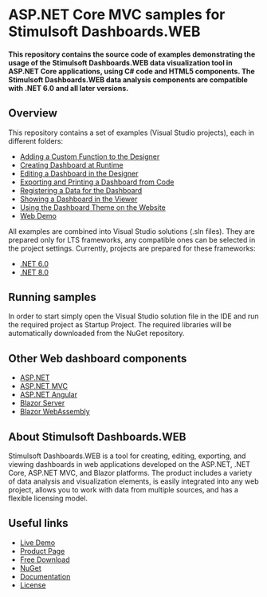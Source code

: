 # ASP.NET Core MVC samples for Stimulsoft Dashboards.WEB

#### This repository contains the source code of examples demonstrating the usage of the Stimulsoft Dashboards.WEB data visualization tool in ASP.NET Core applications, using C# code and HTML5 components. The Stimulsoft Dashboards.WEB data analysis components are compatible with .NET 6.0 and all later versions.

## Overview
This repository contains a set of examples (Visual Studio projects), each in different folders:
* [Adding a Custom Function to the Designer](https://github.com/stimulsoft/Samples-Dashboards.WEB-for-ASP.NET-Core/tree/master/NET%208.0/Adding%20a%20Custom%20Function%20to%20the%20Designer)
* [Creating Dashboard at Runtime](https://github.com/stimulsoft/Samples-Dashboards.WEB-for-ASP.NET-Core/tree/master/NET%208.0/Creating%20Dashboard%20at%20Runtime)
* [Editing a Dashboard in the Designer](https://github.com/stimulsoft/Samples-Dashboards.WEB-for-ASP.NET-Core/tree/master/NET%208.0/Editing%20a%20Dashboard%20in%20the%20Designer)
* [Exporting and Printing a Dashboard from Code](https://github.com/stimulsoft/Samples-Dashboards.WEB-for-ASP.NET-Core/tree/master/NET%208.0/Exporting%20and%20Printing%20a%20Dashboard%20from%20Code)
* [Registering a Data for the Dashboard](https://github.com/stimulsoft/Samples-Dashboards.WEB-for-ASP.NET-Core/tree/master/NET%208.0/Registering%20a%20Data%20for%20the%20Dashboard)
* [Showing a Dashboard in the Viewer](https://github.com/stimulsoft/Samples-Dashboards.WEB-for-ASP.NET-Core/tree/master/NET%208.0/Showing%20a%20Dashboard%20in%20the%20Viewer)
* [Using the Dashboard Theme on the Website](https://github.com/stimulsoft/Samples-Dashboards.WEB-for-ASP.NET-Core/tree/master/NET%208.0/Using%20the%20Dashboard%20Theme%20on%20the%20Website)
* [Web Demo](https://github.com/stimulsoft/Samples-Dashboards.WEB-for-ASP.NET-Core/tree/master/NET%208.0/Web%20Demo)

All examples are combined into Visual Studio solutions (.sln files). They are prepared only for LTS frameworks, any compatible ones can be selected in the project settings. Currently, projects are prepared for these frameworks:

* [.NET 6.0](https://github.com/stimulsoft/Samples-Dashboards.WEB-for-ASP.NET-Core/tree/master/NET%206.0)
* [.NET 8.0](https://github.com/stimulsoft/Samples-Dashboards.WEB-for-ASP.NET-Core/tree/master/NET%208.0)

## Running samples
In order to start simply open the Visual Studio solution file in the IDE and run the required project as Startup Project. The required libraries will be automatically downloaded from the NuGet repository.

## Other Web dashboard components
* [ASP.NET](https://github.com/stimulsoft/Samples-Dashboards.WEB-for-ASP.NET)
* [ASP.NET MVC](https://github.com/stimulsoft/Samples-Dashboards.WEB-for-ASP.NET-MVC)
* [ASP.NET Angular](https://github.com/stimulsoft/Samples-Dashboards.WEB-for-ASP.NET-Angular)
* [Blazor Server](https://github.com/stimulsoft/Samples-Dashboards.WEB-for-Blazor-Server)
* [Blazor WebAssembly](https://github.com/stimulsoft/Samples-Dashboards.WEB-for-Blazor-WebAssembly)

## About Stimulsoft Dashboards.WEB
Stimulsoft Dashboards.WEB is a tool for creating, editing, exporting, and viewing dashboards in web applications developed on the ASP.NET, .NET Core, ASP.NET MVC, and Blazor platforms. The product includes a variety of data analysis and visualization elements, is easily integrated into any web project, allows you to work with data from multiple sources, and has a flexible licensing model.

## Useful links
* [Live Demo](http://demo.stimulsoft.com/#Net)
* [Product Page](https://www.stimulsoft.com/en/products/dashboards-web)
* [Free Download](https://www.stimulsoft.com/en/downloads)
* [NuGet](https://www.nuget.org/packages/Stimulsoft.Dashboards.Web.NetCore)
* [Documentation](https://www.stimulsoft.com/en/documentation/online/programming-manual/reports_web_asp_net_core.htm)
* [License](LICENSE.md)

